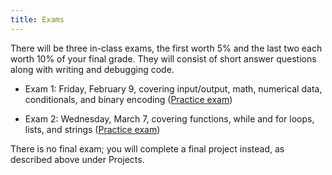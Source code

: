```yaml
---
title: Exams
---
```


There will be three in-class exams, the first worth 5% and the last
two each worth 10% of your final grade. They will consist of short
answer questions along with writing and debugging code.

- Exam 1: Friday, February 9, covering input/output, math, numerical
  data, conditionals, and binary encoding ([Practice
  exam](static/exam1-practice-s18.pdf))

- Exam 2: Wednesday, March 7, covering functions, while and for loops,
  lists, and strings ([Practice exam](static/exam2-practice-s18.pdf))

<!-- ; [Practice exam solution code](static/exam2-practice.py); [Bonus functions](http://mgoadric.github.io/csci150/homework/bonusfunctions.html) due Wednesday after spring break (March 29)) -\-> -->
<!-- -   Exam 3: Friday, April 21, covering recursion, dictionaries and object-oriented -->
<!--     programming ([Practice problems](static/exam3-practice.pdf), [exam3-review.py](static/exam3-review.py)) -->

There is no final exam; you will complete a final project instead, as
described above under Projects.
